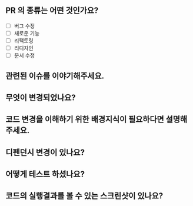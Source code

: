 ## PR 의 종류는 어떤 것인가요?

- [ ] 버그 수정
- [ ] 새로운 기능
- [ ] 리팩토링
- [ ] 리디자인
- [ ] 문서 수정

## 관련된 이슈를 이야기해주세요.

## 무엇이 변경되었나요?

## 코드 변경을 이해하기 위한 배경지식이 필요하다면 설명해주세요.

## 디펜던시 변경이 있나요?

## 어떻게 테스트 하셨나요?

## 코드의 실행결과를 볼 수 있는 스크린샷이 있나요?
